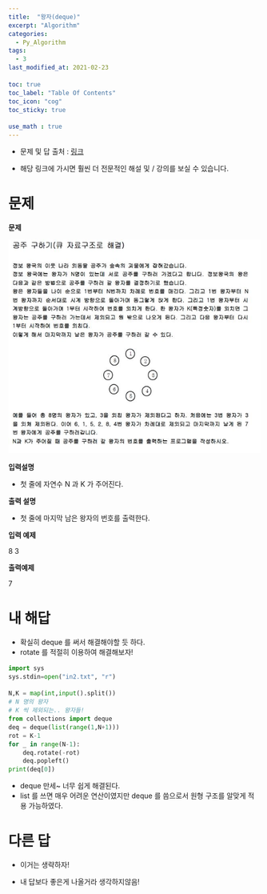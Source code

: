 ```yaml
---
title:  "왕자(deque)"
excerpt: "Algorithm"
categories:
  - Py_Algorithm
tags:
  - 3
last_modified_at: 2021-02-23

toc: true
toc_label: "Table Of Contents"
toc_icon: "cog"
toc_sticky: true

use_math : true
---
```


- 문제 및 답 출처 : [링크](https://www.inflearn.com/course/%ED%8C%8C%EC%9D%B4%EC%8D%AC-%EC%95%8C%EA%B3%A0%EB%A6%AC%EC%A6%98-%EB%AC%B8%EC%A0%9C%ED%92%80%EC%9D%B4-%EC%BD%94%EB%94%A9%ED%85%8C%EC%8A%A4%ED%8A%B8/dashboard)

- 해당 링크에 가시면 훨씬 더 전문적인 해설 및 / 강의를 보실 수 있습니다. 

# 문제

**문제**  

![png](/assets/images/{Algorithm}/15_1.JPG)

**입력설명**

- 첫 줄에 자연수 N 과 K 가 주어진다.

**출력 설명**

- 첫 줄에 마지막 남은 왕자의 번호를 출력한다.

**입력 예제**

8 3

**출력예제**

7

# 내 해답

- 확실히 deque 를 써서 해결해야할 듯 하다.
- rotate 를 적절히 이용하여 해결해보자!

```python
import sys
sys.stdin=open("in2.txt", "r")

N,K = map(int,input().split())
# N 명의 왕자
# K 씩 제외되는.. 왕자들!
from collections import deque
deq = deque(list(range(1,N+1)))
rot = K-1
for _ in range(N-1):
    deq.rotate(-rot)
    deq.popleft()
print(deq[0])
```

- deque 만세~ 너무 쉽게 해결된다.
- list 를 쓰면 매우 어려운 연산이였지만 deque 를 씀으로서 원형 구조를 알맞게 적용 가능하였다.



# 다른 답

- 이거는 생략하자!

- 내 답보다 좋은게 나올거라 생각하지않음!